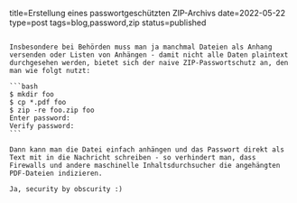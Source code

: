 title=Erstellung eines passwortgeschützten ZIP-Archivs
date=2022-05-22
type=post
tags=blog,password,zip
status=published
~~~~~~

Insbesondere bei Behörden muss man ja manchmal Dateien als Anhang versenden oder Listen von Anhängen - damit nicht alle Daten plaintext durchgesehen werden, bietet sich der naive ZIP-Passwortschutz an, den man wie folgt nutzt:

```bash
$ mkdir foo
$ cp *.pdf foo
$ zip -re foo.zip foo
Enter password: 
Verify password: 
```

Dann kann man die Datei einfach anhängen und das Passwort direkt als Text mit in die Nachricht schreiben - so verhindert man, dass Firewalls und andere maschinelle Inhaltsdurchsucher die angehängten PDF-Dateien indizieren.

Ja, security by obscurity :)
